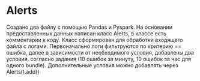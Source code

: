 # Alerts

Создано два файлу с помощью Pandas и Pyspark.
На основании предоставленных данных написан класс Alerts, в классе есть комментарии к коду.
Класс сформирован для обработки входящего файла с логами. 
Первоначально логи фильтруются по критерию == ошибка, далее в зависимости от необходимого условия, добавлены два условия, согласно задания (10 ошибок за минуту, 10 ошибок за час для одного bundle).
Дополнительные условия можно добавлять через Alerts().add()
